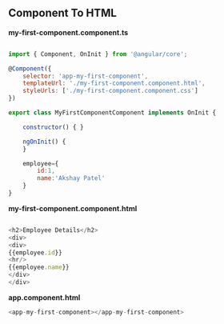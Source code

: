 ## Component To HTML

**my-first-component.component.ts**

```javascript

import { Component, OnInit } from '@angular/core';

@Component({
	selector: 'app-my-first-component',
	templateUrl: './my-first-component.component.html',
	styleUrls: ['./my-first-component.component.css']
})

export class MyFirstComponentComponent implements OnInit {

	constructor() { }

	ngOnInit() {
	}

	employee={
		id:1,
		name:'Akshay Patel'
	}
}

```
**my-first-component.component.html**

```javascript

<h2>Employee Details</h2>
<div>
<div>
{{employee.id}}
<hr/>
{{employee.name}}
</div>
</div>

```
**app.component.html**

```javascript
<app-my-first-component></app-my-first-component>
```
